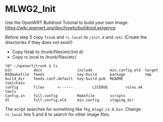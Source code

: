 # MLWG2_Init

Use the OpenWRT Buildroot Tutorial to build your own Image.
https://wiki.openwrt.org/doc/howto/buildroot.exigence


Before step 5 copy `fstab` and `rc.local` to `/init.d` and `/etc` (Create the directories if they does not exist!)
- Copy fstab to /trunk/files/etc/init.d/
- Copy rc.local to  /trunk/files/etc/

```
*@* ~/openwrt/trunk $ ls
bin          docs                include        min.config.old  target
BSDmakefile  feeds               key-build      package         tmp
build_dir    feeds.conf.default  key-build.pub  README          toolchain
config       files      <------         LICENSE        rules.mk        tools
Config.in    full.config         Makefile       scripts
dl           full.config.old     min.config     staging_dir
```




The script searches for something like `fhg_mlwg2_v1.0.bin`. Change `rc.local` line 5 and 8 to search for other image files.
